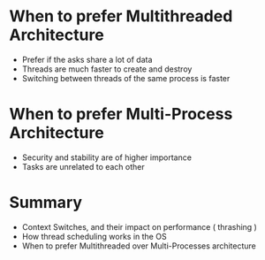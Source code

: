 # When to prefer Multithreaded Architecture

- Prefer if the asks share a lot of data
- Threads are much faster to create and destroy
- Switching between threads of the same process is faster

# When to prefer Multi-Process Architecture

- Security and stability are of higher importance 
- Tasks are unrelated to each other

# Summary

- Context Switches, and their impact on performance ( thrashing )
- How thread scheduling works in the OS
- When to prefer Multithreaded over Multi-Processes architecture
